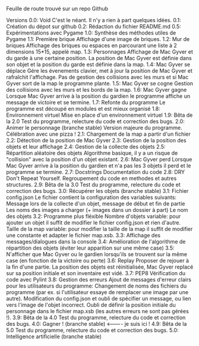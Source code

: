 Feuille de route trouvé sur un repo Github

Versions
0.0: Void
C'est le néant. Il n'y a rien à part quelques idées.
0.1: Création du dépot sur github
0.2: Rédaction du fichier README.md
0.5: Expérimentations avec Pygame
1.0: Synthèse des méthodes utiles de Pygame
1.1: Première brique
Affichage d'une image de briques.
1.2: Mur de briques
Affichage des briques ou espaces en parcourant une liste à 2 dimensions 15*15, appelé map.
1.3: Personnages
Affichage de Mac Gyver et du garde à une certaine position.
La position de Mac Gyver est définie dans son objet et la position du garde est définie dans la map.
1.4: Mac Gyver se déplace
Gére les évenements clavier, met à jour la position de Mac Gyver et rafraîchit l'affichage.
Pas de gestion des collisions avec les murs et si Mac Gyver sort de la map le programme plante.
1.5: Mac Gyver se cogne
Gestion des collisions avec les murs et les bords de la map.
1.6: Mac Gyver gagne
Lorsque Mac Gyver arrive à la position du gardien le programme affiche un message de victoire et se termine.
1.7: Refonte du programme
Le programme est découpé en modules et est mieux organisé
1.8: Environnement virtuel
Mise en place d'un environnement virtuel
1.9: Bêta de la 2.0
Test du programme, relecture du code et correction des bugs.
2.0: Animer le personnage (branche stable)
Version majeure du programme. Célébration avec une pizza !
2.1: Chargement de la map a partir d'un fichier
2.2: Détection de la position de Mac Gyver
2.3: Gestion de la position des objets et leur affichage
2.4: Gestion de la collecte des objets
2.5: Répartition aléatoire des objets
Algorithme basique, il y a un risque de "collision" avec la position d'un objet existant.
2.6: Mac Gyver perd
Lorsque Mac Gyver arrive à la position du gardien et n'a pas les 3 objets il perd et le programme se termine.
2.7: Docstrings
Documentation du code
2.8: DRY
Don't Repeat Yourself. Regroupement du code en methodes et autres structures.
2.9: Bêta de la 3.0
Test du programme, relecture du code et correction des bugs.
3.0: Récupérer les objets (branche stable)
3.1: Fichier config.json
Le fichier contient la configuration des variables suivants:
Message lors de la collecte d'un objet, message de début et fin de partie
Les noms des images a charger (+ images dans un dossier à part)
Le nom des objets
3.2: Programme plus fléxible
Nombre d'objets variable: pour ajouter un objet il suffit de modifier le fichier config.json et rien d'autre.
Taille de la map variable: pour modifier la taille de la map il suffit de modifier une constante et adapter le fichier map.xsb.
3.3: Affichage des messages/dialogues dans la console
3.4: Amélioration de l'algorithme de répartition des objets (éviter leur apparition sur une même case)
3.5: N'afficher que Mac Gyver ou le gardien lorsqu'ils se trouvent sur la même case (en fonction de la victoire ou perte)
3.6: Replay
Proposer de rejouer à la fin d'une partie.
La position des objets est réinitialisée, Mac Gyver replacé sur sa position initiale et son inventaire est vidé.
3.7: PEP8
Vérification du code avec Pylint
3.8: Gestion des erreurs
Ajout de messages d'erreur clairs pour les utilisateurs du programme:
Changement de noms des fichiers du programme (par ex. si l'utilisateur essaye de remplacer une image par une autre).
Modification du config.json et oubli de spécifier un message, ou lien vers l'image de l'objet incorrect.
Oubli de définir la position initiale du personnage dans le fichier map.xsb (les autres erreurs ne sont pas gérées !).
3.9: Bêta de la 4.0
Test du programme, relecture du code et correction des bugs.
4.0: Gagner ! (branche stable) <---- je suis ici !
4.9: Bêta de la 5.0
Test du programme, relecture du code et correction des bugs.
5.0: Intelligence artificielle (branche stable)

